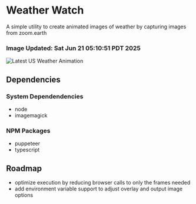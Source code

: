 # Weather Watch

A simple utility to create animated images of weather by capturing images from zoom.earth

### Image Updated: Sat Jun 21 05:10:51 PDT 2025

![Latest US Weather Animation](animations/2025-06-21.webp)

## Dependencies
### System Dependendencies
* node
* imagemagick
### NPM Packages
* puppeteer
* typescript

## Roadmap
* optimize execution by reducing browser calls to only the frames needed
* add environment variable support to adjust overlay and output image options
